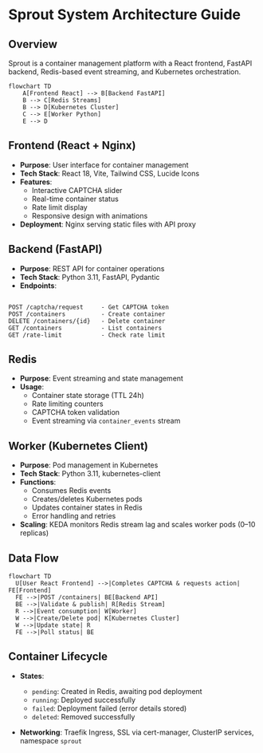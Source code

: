 # Sprout System Architecture Guide

## Overview
Sprout is a container management platform with a React frontend, FastAPI backend, Redis-based event streaming, and Kubernetes orchestration.

```mermaid
flowchart TD
    A[Frontend React] --> B[Backend FastAPI]
    B --> C[Redis Streams]
    B --> D[Kubernetes Cluster]
    C --> E[Worker Python]
    E --> D
```


## Frontend (React + Nginx)
- **Purpose**: User interface for container management  
- **Tech Stack**: React 18, Vite, Tailwind CSS, Lucide Icons  
- **Features**:
  - Interactive CAPTCHA slider
  - Real-time container status
  - Rate limit display
  - Responsive design with animations  
- **Deployment**: Nginx serving static files with API proxy  

## Backend (FastAPI)
- **Purpose**: REST API for container operations  
- **Tech Stack**: Python 3.11, FastAPI, Pydantic  
- **Endpoints**:
```

POST /captcha/request     - Get CAPTCHA token
POST /containers          - Create container
DELETE /containers/{id}   - Delete container
GET /containers           - List containers
GET /rate-limit           - Check rate limit

````
  

## Redis
- **Purpose**: Event streaming and state management  
- **Usage**:
    - Container state storage (TTL 24h)
    - Rate limiting counters
    - CAPTCHA token validation
    - Event streaming via `container_events` stream  

## Worker (Kubernetes Client)
- **Purpose**: Pod management in Kubernetes  
- **Tech Stack**: Python 3.11, kubernetes-client  
- **Functions**:
    - Consumes Redis events
    - Creates/deletes Kubernetes pods
    - Updates container states in Redis
    - Error handling and retries  
- **Scaling**: KEDA monitors Redis stream lag and scales worker pods (0–10 replicas)

## Data Flow
```mermaid
flowchart TD
  U[User React Frontend] -->|Completes CAPTCHA & requests action| FE[Frontend]
  FE -->|POST /containers| BE[Backend API]
  BE -->|Validate & publish| R[Redis Stream]
  R -->|Event consumption| W[Worker]
  W -->|Create/Delete pod| K[Kubernetes Cluster]
  W -->|Update state| R
  FE -->|Poll status| BE
```

## Container Lifecycle

* **States**:

  * `pending`: Created in Redis, awaiting pod deployment
  * `running`: Deployed successfully
  * `failed`: Deployment failed (error details stored)
  * `deleted`: Removed successfully


* **Networking**: Traefik Ingress, SSL via cert-manager, ClusterIP services, namespace `sprout`



